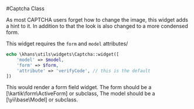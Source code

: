 #Captcha Class

As most CAPTCHA users forget how to change the image, this widget adds a hint to it.
In addition to that the look is also changed to a more condensed form.

This widget requires the `form` and `model` attributes/

```php
echo \khans\utils\widgets\Captcha::widget([
    'model' => $model,
    'form' => $form,
    'attribute' => 'verifyCode', // this is the default
])
```

This would render a form field widget.
The form should be  a [\kartik\form\ActiveForm] or subclass,
The model should be a [\yii\base\Model] or subclass.
